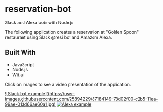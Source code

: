 # reservation-bot

Slack and Alexa bots with Node.js

The following application creates a reservation at "Golden Spoon" restaurant using Slack @resi bot and Amazom Alexa.

## Built With

<ul>
    <li>JavaScript</li>
    <li>Node.js</li>
    <li>Wit.ai</li>
</ul>

Click on images to see a video presentation of the application. 

[![Slack bot example]((https://user-images.githubusercontent.com/25894229/87184149-78d02f00-c2b5-11ea-99ae-013d66ae60a1.jpg)](https://youtu.be/Ux4F-2B33Pg)
[![Alexa example](https://user-images.githubusercontent.com/25894229/87184147-78d02f00-c2b5-11ea-84a5-f1e809802379.jpg)](https://youtu.be/kU1B_XWFvz8)
